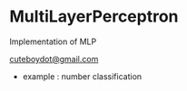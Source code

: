 # MultiLayerPerceptron
Implementation of MLP

cuteboydot@gmail.com

- example : number classification